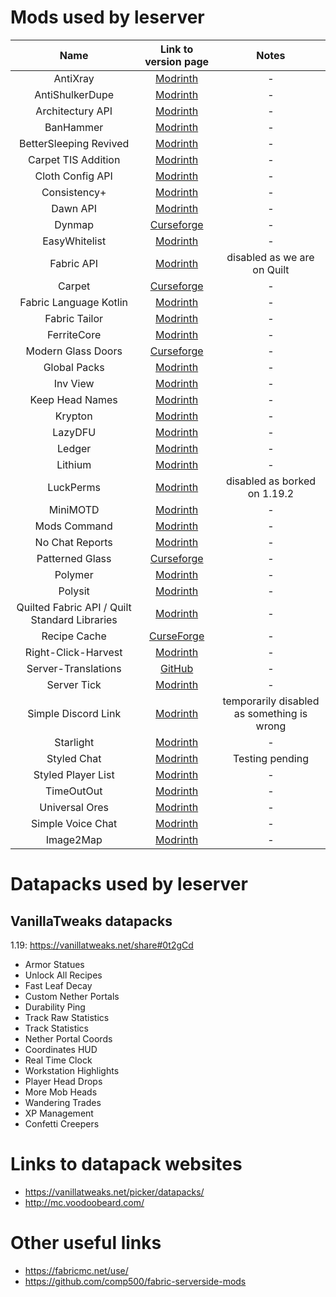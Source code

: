 # Mods used by leserver

| Name | Link to version page | Notes |
| :-: | :-: | :-: |
| AntiXray | [Modrinth](https://modrinth.com/mod/anti-xray/versions) | - |
| AntiShulkerDupe | [Modrinth](https://modrinth.com/mod/antishulkerdupe/versions) | - |
| Architectury API | [Modrinth](https://modrinth.com/mod/architectury-api/versions) | - |
| BanHammer | [Modrinth](https://modrinth.com/mod/banhammer/versions) | - |
| BetterSleeping Revived | [Modrinth](https://modrinth.com/mod/bettersleeping-revived/versions) | - |
| Carpet TIS Addition | [Modrinth](https://modrinth.com/mod/carpet-tis-addition/versions) | - |
| Cloth Config API | [Modrinth](https://modrinth.com/mod/cloth-config/versions) | - |
| Consistency+ | [Modrinth](https://modrinth.com/mod/consistencyplus/versions) | - |
| Dawn API | [Modrinth](https://modrinth.com/mod/dawn/versions) | - |
| Dynmap | [Curseforge](https://www.curseforge.com/minecraft/mc-mods/dynmapforge/files) | - |
| EasyWhitelist | [Modrinth](https://modrinth.com/mod/easywhitelist/versions) | - |
| Fabric API | [Modrinth](https://modrinth.com/mod/fabric-api/versions) | disabled as we are on Quilt |
| Carpet | [Curseforge](https://www.curseforge.com/minecraft/mc-mods/carpet/files) | - |
| Fabric Language Kotlin | [Modrinth](https://modrinth.com/mod/fabric-language-kotlin/versions) | - |
| Fabric Tailor | [Modrinth](https://modrinth.com/mod/fabrictailor/versions) | - |
| FerriteCore | [Modrinth](https://modrinth.com/mod/ferrite-core/versions) | - |
| Modern Glass Doors | [Curseforge](https://www.curseforge.com/minecraft/mc-mods/modern-glass-doors/files) | - |
| Global Packs | [Modrinth](https://modrinth.com/mod/globalpacks/versions) | - |
| Inv View | [Modrinth](https://modrinth.com/mod/invview/versions) | - |
| Keep Head Names | [Modrinth](https://modrinth.com/mod/keepheadnames/versions) | - |
| Krypton | [Modrinth](https://modrinth.com/mod/krypton/versions) | - |
| LazyDFU | [Modrinth](https://modrinth.com/mod/lazydfu/versions) | - |
| Ledger | [Modrinth](https://modrinth.com/mod/ledger/versions) | - |
| Lithium | [Modrinth](https://modrinth.com/mod/lithium/versions) | - |
| LuckPerms | [Modrinth](https://modrinth.com/mod/luckperms/versions) | disabled as borked on 1.19.2 |
| MiniMOTD | [Modrinth](https://modrinth.com/mod/minimotd/versions) | - |
| Mods Command | [Modrinth](https://modrinth.com/mod/mods-command/versions) | - |
| No Chat Reports | [Modrinth](https://modrinth.com/mod/no-chat-reports/versions) | - |
| Patterned Glass | [Curseforge](https://www.curseforge.com/minecraft/mc-mods/patterned-glass/files) | - |
| Polymer | [Modrinth](https://modrinth.com/mod/polymer/versions) | - |
| Polysit | [Modrinth](https://modrinth.com/mod/polysit/versions) | - |
| Quilted Fabric API / Quilt Standard Libraries | [Modrinth](https://modrinth.com/mod/qsl/versions) | - |
| Recipe Cache | [CurseForge](https://www.curseforge.com/minecraft/mc-mods/recipe-cache/files) | - |
| Right-Click-Harvest | [Modrinth](https://modrinth.com/mod/right-click-harvest/versions) | - |
| Server-Translations | [GitHub](https://github.com/NucleoidMC/Server-Translations/releases) | - |
| Server Tick | [Modrinth](https://modrinth.com/mod/servertick/versions) | - |
| Simple Discord Link | [Modrinth](https://modrinth.com/mod/sdlink/versions) | temporarily disabled as something is wrong |
| Starlight | [Modrinth](https://modrinth.com/mod/starlight/versions) | - |
| Styled Chat | [Modrinth](https://modrinth.com/mod/styled-chat/versions) | Testing pending |
| Styled Player List | [Modrinth](https://modrinth.com/mod/styledplayerlist/versions) | - |
| TimeOutOut | [Modrinth](https://modrinth.com/mod/timeoutout/versions) | - |
| Universal Ores | [Modrinth](https://modrinth.com/mod/universal_ores/versions) | - |
| Simple Voice Chat | [Modrinth](https://modrinth.com/mod/simple-voice-chat/versions) | - |
| Image2Map | [Modrinth](https://modrinth.com/mod/image2map/versions) | - |

# Datapacks used by leserver

## VanillaTweaks datapacks

1\.19: <https://vanillatweaks.net/share#0t2gCd>

* Armor Statues
* Unlock All Recipes
* Fast Leaf Decay
* Custom Nether Portals
* Durability Ping
* Track Raw Statistics
* Track Statistics
* Nether Portal Coords
* Coordinates HUD
* Real Time Clock
* Workstation Highlights
* Player Head Drops
* More Mob Heads
* Wandering Trades
* XP Management
* Confetti Creepers

# Links to datapack websites

* <https://vanillatweaks.net/picker/datapacks/>
* <http://mc.voodoobeard.com/>

# Other useful links

* <https://fabricmc.net/use/>
* <https://github.com/comp500/fabric-serverside-mods>
